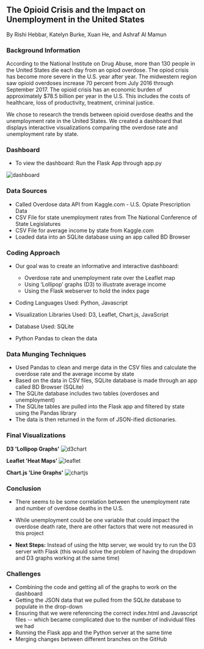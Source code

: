 ## The Opioid Crisis and the Impact on Unemployment in the United States

By Rishi Hebbar, Katelyn Burke, Xuan He, and Ashraf Al Mamun

### Background Information

According to the National Institute on Drug Abuse, more than 130 people in the United States die each day from an opiod overdose. The opiod crisis has become more severe in the U.S. year after year. The midwestern region saw opioid overdoses increase 70 percent from July 2016 through September 2017. The opioid crisis has an economic burden of approximately $78.5 billion per year in the U.S. This includes the costs of healthcare, loss of productivity, treatment, criminal justice.

We chose to research the trends between opioid overdose deaths and the unemployment rate in the United States. We created a dashboard that displays interactive visualizations comparing tthe overdose rate and unemployment rate by state. 

### Dashboard

- To view the dashboard: Run the Flask App through app.py
 
![dashboard](https://github.com/katelynburke/opioid_crisis_and_unemployment/blob/master/images/dashboard1.png)

### Data Sources

- Called Overdose data API from Kaggle.com - U.S. Opiate Prescription Data
- CSV File for state unemployment rates from The National Conference of State Legislatures
- CSV File for average income by state from Kaggle.com
- Loaded data into an SQLite database using an app called BD Browser

### Coding Approach

- Our goal was to create an informative and interactive dashboard:
  - Overdose rate and unemployment rate over the Leaflet map
  - Using ‘Lollipop’ graphs (D3) to illustrate average income
  - Using the Flask webserver to hold the index page

- Coding Languages Used: Python, Javascript
- Visualization Libraries Used: D3, Leaflet, Chart.js, JavaScript 
- Database Used: SQLite
- Python Pandas to clean the data 

### Data Munging Techniques

- Used Pandas to clean and merge data in the CSV files and calculate the overdose rate and the average income by state 
- Based on the data in CSV files, SQLite database is made through an app called BD Browser (SQLite)
- The SQLite database includes two tables (overdoses and unemployment)
- The SQLite tables are pulled into the Flask app and filtered by state using the Pandas library
- The data is then returned in the form of JSON-ified dictionaries.

### Final Visualizations

**D3 'Lollipop Graphs'**
![d3chart](https://github.com/katelynburke/opioid_crisis_and_unemployment/blob/master/images/lollipop.png)

**Leaflet 'Heat Maps'**
![leaflet](https://github.com/katelynburke/opioid_crisis_and_unemployment/blob/master/images/leafletmaps.png)

**Chart.js 'Line Graphs'**
![chartjs](https://github.com/katelynburke/opioid_crisis_and_unemployment/blob/master/images/chartjs.png)

### Conclusion

- There seems to be some correlation between the unemployment rate and number of overdose deaths in the U.S.
- While unemployment could be one variable that could impact the overdose death rate, there are other factors that were not measured in this project

- **Next Steps:** Instead of using the http server, we would try to run the D3 server with Flask (this would solve the problem of having the dropdown and D3 graphs working at the same time) 

### Challenges 

- Combining the code and getting all of the graphs to work on the dashboard
- Getting the JSON data that we pulled from the SQLite database to populate in the drop-down
- Ensuring that we were referencing the correct index.html and Javascript files -- which became complicated due to the number of individual files we had  
- Running the Flask app and the Python server at the same time
- Merging changes between different branches on the GitHub
